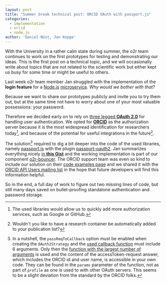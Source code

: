 ```yaml
---
layout: post
title: "Summer break technical post: ORCID OAuth with passport.js"
categories:
  - implementation
  - orcid
  - node.js
author: 'Daniel Nüst, Jan Koppe'
---
```


With the University in a rather calm state during summer, the o2r team continues to work on the first prototypes for testing and demonstrating our ideas. This is the first post on a technical topic, and we will occasionally write about topics that are not related to the scientific work but either kept us busy for some time or might be useful to others.

Last week o2r team member Jan struggled with the implementation of the **login feature** for a [Node.js](https://nodejs.org/en) [microservice](https://en.wikipedia.org/wiki/Microservices). _Why would we bother with that?_
<!--more-->Because we want to share our prototypes publicly and invite you to try them out, but at the same time not have to worry about one of your most valuable possessions: your password.

Therefore we decided early on to rely on [three legged **OAuth 2.0**](http://oauthbible.com/#oauth-2-three-legged) for handling user authentication. We opted for [**ORCID**](http://orcid.org/) as the authorization server because it is the most widespread identification for researchers today[^1], and because of the potential for useful integrations in the future[^2].

The solution[^3] required to dig a bit deeper into the code of the used libraries, namely [passport.js](http://passportjs.org/) with the plugin [passport-oauth2](https://github.com/jaredhanson/passport-oauth2). Jan summarizes everything nicely [in **this Gist**](https://gist.github.com/JanKoppe/1491e37d1022c77a286087e6c81d6092) and the working implementation is part of our component [o2r-bouncer](https://github.com/o2r-project/o2r-bouncer). The ORCID support team was even so kind to include our solution on their [code examples page](https://members.orcid.org/api/code-examples) and we shared it with the [ORCID API Users mailing list](https://groups.google.com/forum/#!topic/orcid-api-users/RRyhC-2L64U) in the hope that future developers will find this information helpful.

So in the end, a full day of work to figure out two missing lines of code, but still many days saved on bullet-proofing standalone authentication and password storage.

[^1]: The used libraries would allow us to quickly add more authorization services, such as Google or GitHub.
[^2]: Wouldn't you like to have a research container be automatically added to your publication list?
[^3]: In a nutshell, the `passReqToCallback` option must be enabled when creating the `OAuth2Strategy` and the [used callback function](https://github.com/o2r-project/o2r-bouncer/blob/dd3416e8a349aaa4a57ab8b061fe1556dd6d7041/index.js#L47) must include 6 arguments. Only then the [function with the largest number of arguments](https://github.com/jaredhanson/passport-oauth2/blob/1eb4f22d5f6ca8bc6b08856f91779f67e5082fe0/lib/strategy.js#L184) is used and the content of the accessToken-request answer, which includes the ORCID id and user name, is accessible in your own code. They can be found in the `params` parameter of the function, not as part of `profile` as one is used to with other OAuth servers. This seems to be a slight deviation from the standard by the ORCID folks.
